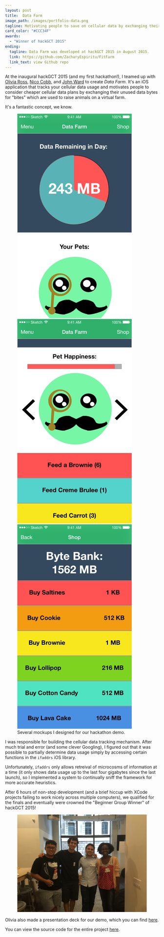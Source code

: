 ```yaml
---
layout: post
title:  Data Farm
image_path: /images/portfolio-data.png
tagline: Motivating people to save on cellular data by exchanging their unused data bytes for "bites"
card_color: "#CCC34F"
awards:
  - "Winner of hackGCT 2015"
ending:
  tagline: Data Farm was developed at hackGCT 2015 in August 2015.
  link: https://github.com/ZacharyEspiritu/FitFarm
  link_text: view Github repo
---
```


At the inaugural hackGCT 2015 (and my first hackathon!), I teamed up with [Olivia Ross][or-github], [Nico Cobb][nc-github], and [John Ward][jw-github] to create *Data Farm*. It's an iOS application that tracks your cellular data usage and motivates people to consider cheaper cellular data plans by exchanging their unused data bytes for "bites" which are used to raise animals on a virtual farm.

It's a fantastic concept, we know.

<figure class="three-screenshot-grid lazyload" data-expand="-20">
    <img class="lazyload" src="/images/projects/data-farm/graph.png">
    <img class="lazyload" src="/images/projects/data-farm/pet-stats.png">
    <img class="lazyload" src="/images/projects/data-farm/shop.png">
    <figcaption>Several mockups I designed for our hackathon demo.</figcaption>
</figure>

I was responsible for building the cellular data tracking mechanism. After much trial and error (and some clever Googling), I figured out that it was possible to partially determine data usage simply by accessing certain functions in the `ifaddrs` iOS library.

Unfortunately, `ifaddrs` only allows retreival of microcosms of information at a time (it only shows data usage up to the last four gigabytes since the last launch), so I implemented a system to continually sniff the framework for more accurate heuristics.

After 6 hours of non-stop development (and a brief hiccup with XCode projects failing to work nicely across multiple computers), we qualified for the finals and eventually were crowned the "Beginner Group Winner" of hackGCT 2015!

<figure class="lazyload" data-expand="-20">
    <img class="responsive-large-image lazyload" src="/images/projects/data-farm/team-photo.png" alt="The Data Farm team.">
</figure>

Olivia also made a presentation deck for our demo, which you can find [here][data-farm-deck].

You can view the source code for the entire project [here][data-farm-github].

[or-github]:        http://oliviaiscool.me/
[nc-github]:        https://github.com/NicoCobb
[jw-github]:        https://github.com/johnward2
[data-farm-deck]:   https://www.dropbox.com/s/uehkaylyjz53xfy/DATA%20FARM.pdf?dl=0
[data-farm-github]: https://github.com/johnward2/HackGCT-Mast
